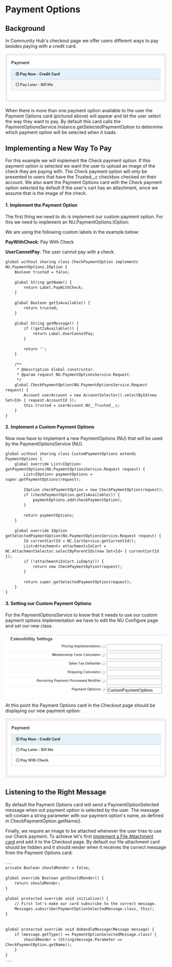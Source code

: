 # Payment Options

## Background

In Community Hub's checkout page we offer users different ways to pay besides paying with a credit card.

![Payment%20Options%20d4b90fd43f214a3384feb7512d16ac08/Untitled.png](Payment%20Options%20d4b90fd43f214a3384feb7512d16ac08/Untitled.png)

When there is more than one payment option available to the user the Payment Options card (pictured above) will appear and let the user select the way they want to pay. By default this card calls the PaymentOptionsService.Instance.getSelectedPaymentOption to determine which payment option will be selected when it loads.

## Implementing a New Way To Pay

For this example we will implement the Check payment option. If this payment option is selected we want the user to upload an image of the check they are paying with. The Check payment option will only be presented to users that have the Trusted__c checkbox checked on their account. We also want the Payment Options card with the Check payment option selected by default if the user's cart has an attachment, since we assume that is the image of the check.

#### **1. Implement the Payment Option**

The first thing we need to do is implement our custom payment option. For this we need to implement an NU.PaymentOptions.IOption:

We are using the following custom labels in the example below:

**PayWithCheck**: Pay With Check

**UserCannotPay**: The user cannot pay with a check.

```apex
global without sharing class CheckPaymentOption implements NU.PaymentOptions.IOption {
    Boolean trusted = false;
     
    global String getName() {
        return Label.PayWithCheck;
    }
     
    global Boolean getIsAvailable() {
        return trusted;
    }
     
    global String getMessage() {
        if (!getIsAvailable()) {
            return Label.UserCannotPay;
        }
         
        return '';
    }
 
    /**
     * @description Global constructor.
     * @param request NU.PaymentOptionsService.Request.
     */
    global CheckPaymentOption(NU.PaymentOptionsService.Request request) {
        Account userAccount = new AccountSelector().selectById(new Set<Id> { request.AccountId });
        this.trusted = userAccount.NU__Trusted__c;
    }
}
```

#### **2. Implement a Custom Payment Options**

Now now have to implement a new PaymentOptions (NU) that will be used by the PaymentOptionsService (NU).

```apex
global without sharing class CustomPaymentOptions extends PaymentOptions {
    global override List<IOption> getPaymentOptions(NU.PaymentOptionsService.Request request) {
        List<IOption> paymentOptions = super.getPaymentOptions(request);
 
        IOption checkPaymentOption = new CheckPaymentOption(request);
        if (checkPaymentOption.getIsAvailable()) {
            paymentOptions.add(checkPaymentOption);
        }
 
        return paymentOptions;
    }
  
    global override IOption getSelectedPaymentOption(NU.PaymentOptionsService.Request request) {
        Id currentCartId = NC.CartService.getCurrentId();
        List<Attachment> attachmentsInCart = NC.AttachmentSelector.selectByParentIds(new Set<Id> { currentCartId });
        if (!attachmentsInCart.isEmpty()) {
            return new CheckPaymentOption(request);
        }
  
        return super.getSelectedPaymentOption(request);
    }
}
```

#### **3. Setting our Custom Payment Options**

For the PaymentOptionsService to know that it needs to use our custom payment options implementation we have to edit the NU Configure page and set our new class.

![Payment%20Options%20d4b90fd43f214a3384feb7512d16ac08/Untitled%201.png](Payment%20Options%20d4b90fd43f214a3384feb7512d16ac08/Untitled%201.png)

At this point the Payment Options card in the Checkout page should be displaying our new payment option:

![Payment%20Options%20d4b90fd43f214a3384feb7512d16ac08/Untitled%202.png](Payment%20Options%20d4b90fd43f214a3384feb7512d16ac08/Untitled%202.png)

## Listening to the Right Message

By default the Payment Options card will send a PaymentOptionSelected message when out payment option is selected by the user. The message will contain a string parameter with our payment option's name, as defined in CheckPaymentOption.getName().

Finally, we require an image to be attached whenever the user tries to use our Check payment. To achieve let's first [implement a File Attachment card](https://help.nimbleams.com/file-attachment-card-type-6178048.html) and add it to the Checkout page. By default our file attachment card should be hidden and it should render when it receives the correct message from the Payment Options card:

```apex
...
private Boolean shouldRender = false;
  
global override Boolean getShouldRender() {
    return shouldRender;
}
 
global protected override void initialize() {
    // First let's make our card subscribe to the correct message.
    Messages.subscribe(PaymentOptionSelectedMessage.class, this);
}
 
 
global protected override void doHandleMessage(Message message) {
    if (message.getType() == PaymentOptionSelectedMessage.class) {
        shouldRender = (String)message.Parameter == CheckPaymentOption.getName();
    }
}
...
```
